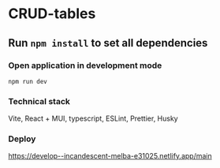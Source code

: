 # CRUD-tables

## Run `npm install` to set all dependencies

### Open application in development mode

```
npm run dev
```

### Technical stack

Vite, React + MUI, typescript, ESLint, Prettier, Husky

### Deploy

[https://develop--incandescent-melba-e31025.netlify.app/main
](https://incandescent-melba-e31025.netlify.app/login)
